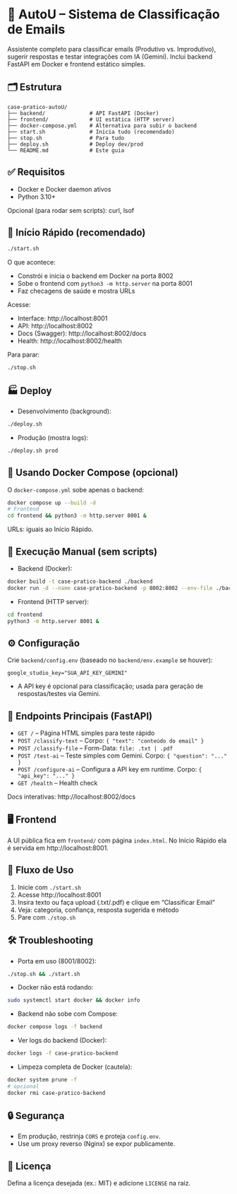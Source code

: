 # 📧 AutoU – Sistema de Classificação de Emails

Assistente completo para classificar emails (Produtivo vs. Improdutivo), sugerir respostas e testar integrações com IA (Gemini). Inclui backend FastAPI em Docker e frontend estático simples.

## 🗂️ Estrutura

```
case-pratico-autoU/
├── backend/              # API FastAPI (Docker)
├── frontend/             # UI estática (HTTP server)
├── docker-compose.yml    # Alternativa para subir o backend
├── start.sh              # Inicia tudo (recomendado)
├── stop.sh               # Para tudo
├── deploy.sh             # Deploy dev/prod
└── README.md             # Este guia
```

## ✅ Requisitos

- Docker e Docker daemon ativos
- Python 3.10+

Opcional (para rodar sem scripts): curl, lsof

## 🚀 Início Rápido (recomendado)

```bash
./start.sh
```

O que acontece:

- Constrói e inicia o backend em Docker na porta 8002
- Sobe o frontend com `python3 -m http.server` na porta 8001
- Faz checagens de saúde e mostra URLs

Acesse:

- Interface: http://localhost:8001
- API: http://localhost:8002
- Docs (Swagger): http://localhost:8002/docs
- Health: http://localhost:8002/health

Para parar:

```bash
./stop.sh
```

## 🏭 Deploy

- Desenvolvimento (background):

```bash
./deploy.sh
```

- Produção (mostra logs):

```bash
./deploy.sh prod
```

## 🐳 Usando Docker Compose (opcional)

O `docker-compose.yml` sobe apenas o backend:

```bash
docker compose up --build -d
# Frontend
cd frontend && python3 -m http.server 8001 &
```

URLs: iguais ao Início Rápido.

## 🧰 Execução Manual (sem scripts)

- Backend (Docker):

```bash
docker build -t case-pratico-backend ./backend
docker run -d --name case-pratico-backend -p 8002:8002 --env-file ./backend/config.env -v $(pwd)/backend:/app case-pratico-backend
```

- Frontend (HTTP server):

```bash
cd frontend
python3 -m http.server 8001 &
```

## ⚙️ Configuração

Crie `backend/config.env` (baseado no `backend/env.example` se houver):

```
google_studio_key="SUA_API_KEY_GEMINI"
```

- A API key é opcional para classificação; usada para geração de respostas/testes via Gemini.

## 🔌 Endpoints Principais (FastAPI)

- `GET /` – Página HTML simples para teste rápido
- `POST /classify-text` – Corpo: `{ "text": "conteúdo do email" }`
- `POST /classify-file` – Form-Data: `file: .txt | .pdf`
- `POST /test-ai` – Teste simples com Gemini. Corpo: `{ "question": "..." }`
- `POST /configure-ai` – Configura a API key em runtime. Corpo: `{ "api_key": "..." }`
- `GET /health` – Health check

Docs interativas: http://localhost:8002/docs

## 🖥️ Frontend

A UI pública fica em `frontend/` com página `index.html`. No Início Rápido ela é servida em http://localhost:8001.

## 🧪 Fluxo de Uso

1. Inicie com `./start.sh`
2. Acesse http://localhost:8001
3. Insira texto ou faça upload (.txt/.pdf) e clique em “Classificar Email”
4. Veja: categoria, confiança, resposta sugerida e método
5. Pare com `./stop.sh`

## 🛠️ Troubleshooting

- Porta em uso (8001/8002):

```bash
./stop.sh && ./start.sh
```

- Docker não está rodando:

```bash
sudo systemctl start docker && docker info
```

- Backend não sobe com Compose:

```bash
docker compose logs -f backend
```

- Ver logs do backend (Docker):

```bash
docker logs -f case-pratico-backend
```

- Limpeza completa de Docker (cautela):

```bash
docker system prune -f
# opcional
docker rmi case-pratico-backend
```

## 🔒 Segurança

- Em produção, restrinja `CORS` e proteja `config.env`.
- Use um proxy reverso (Nginx) se expor publicamente.

## 📄 Licença

Defina a licença desejada (ex.: MIT) e adicione `LICENSE` na raiz.
